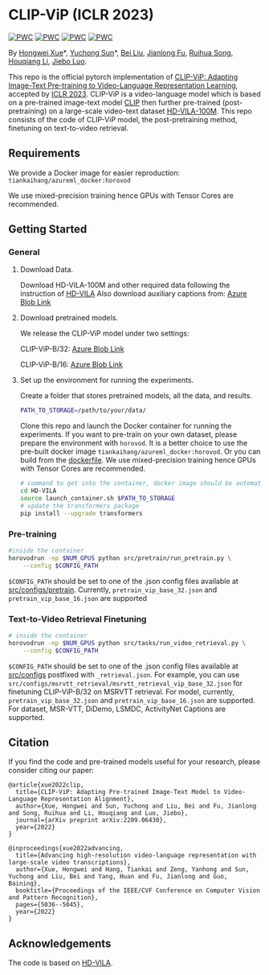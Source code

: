 # CLIP-ViP (ICLR 2023)
[![PWC](https://img.shields.io/endpoint.svg?url=https://paperswithcode.com/badge/clip-vip-adapting-pre-trained-image-text/video-retrieval-on-activitynet)](https://paperswithcode.com/sota/video-retrieval-on-activitynet?p=clip-vip-adapting-pre-trained-image-text)
[![PWC](https://img.shields.io/endpoint.svg?url=https://paperswithcode.com/badge/clip-vip-adapting-pre-trained-image-text/video-retrieval-on-didemo)](https://paperswithcode.com/sota/video-retrieval-on-didemo?p=clip-vip-adapting-pre-trained-image-text)
[![PWC](https://img.shields.io/endpoint.svg?url=https://paperswithcode.com/badge/clip-vip-adapting-pre-trained-image-text/video-retrieval-on-lsmdc)](https://paperswithcode.com/sota/video-retrieval-on-lsmdc?p=clip-vip-adapting-pre-trained-image-text)
[![PWC](https://img.shields.io/endpoint.svg?url=https://paperswithcode.com/badge/clip-vip-adapting-pre-trained-image-text/video-retrieval-on-msr-vtt-1ka)](https://paperswithcode.com/sota/video-retrieval-on-msr-vtt-1ka?p=clip-vip-adapting-pre-trained-image-text)


By [Hongwei Xue](https://hellwayxue.github.io/)\*, [Yuchong Sun](https://scholar.google.com/citations?user=DuSxNqgAAAAJ&hl=en)\*, [Bei Liu](https://www.microsoft.com/en-us/research/people/libei/), [Jianlong Fu](https://www.microsoft.com/en-us/research/people/jianf/), [Ruihua Song](https://scholar.google.com/citations?user=v5LctN8AAAAJ&hl=en), [Houqiang Li](http://staff.ustc.edu.cn/~lihq/en/), [Jiebo Luo](https://www.cs.rochester.edu/u/jluo/).


This repo is the official pytorch implementation of [CLIP-ViP: Adapting Image-Text Pre-training to Video-Language Representation Learning](https://arxiv.org/abs/2209.06430), accepted by [ICLR 2023](https://iclr.cc/Conferences/2023). CLIP-ViP is a video-language model which is based on a pre-trained image-text model [CLIP](https://openai.com/blog/clip/) then further pre-trained (post-pretraining) on a large-scale video-text dataset [HD-VILA-100M](https://github.com/microsoft/XPretrain/tree/main/hd-vila-100m). This repo consists of the code of CLIP-ViP model, the post-pretraining method, finetuning on text-to-video retrieval.


## Requirements 
We provide a Docker image for easier reproduction: `tiankaihang/azureml_docker:horovod`

We use mixed-precision training hence GPUs with Tensor Cores are recommended.


## Getting Started

### General

1. Download Data.

    Download HD-VILA-100M and other required data following the instruction of [HD-VILA](https://github.com/microsoft/XPretrain/tree/main/hd-vila) Also download auxiliary captions from: [Azure Blob Link](https://hdvila.blob.core.windows.net/dataset/hdvila_ofa_captions_db.zip?sp=r&st=2023-03-16T04:58:26Z&se=2026-03-01T12:58:26Z&spr=https&sv=2021-12-02&sr=b&sig=EYE%2Bj11VWfQ6G5dZ8CKlOOpL3ckmmNqpAtUgBy3OGDM%3D)

2. Download pretrained models.

    We release the CLIP-ViP model under two settings:

    CLIP-ViP-B/32: [Azure Blob Link](https://hdvila.blob.core.windows.net/dataset/pretrain_clipvip_base_32.pt?sp=r&st=2023-03-16T05:02:41Z&se=2027-05-31T13:02:41Z&spr=https&sv=2021-12-02&sr=b&sig=91OEG2MuszQmr16N%2Bt%2FLnvlwY3sc9CNhbyxYT9rupw0%3D)

    CLIP-ViP-B/16: [Azure Blob Link](https://hdvila.blob.core.windows.net/dataset/pretrain_clipvip_base_16.pt?sp=r&st=2023-03-16T05:02:05Z&se=2026-07-31T13:02:05Z&spr=https&sv=2021-12-02&sr=b&sig=XNd7fZSsUhW7eesL3hTfYUMiAvCCN3Bys2TadXlWzFU%3D)

3. Set up the environment for running the experiments.

    Create a folder that stores pretrained models, all the data, and results.
    ```bash
    PATH_TO_STORAGE=/path/to/your/data/
    ```
    Clone this repo and launch the Docker container for running the experiments. 
    If you want to pre-train on your own dataset, please prepare the environment with `horovod`. It is a better choice to use the pre-built docker image `tiankaihang/azureml_docker:horovod`. Or you can build from the [dockerfile](./docker/Dockerfile).
    We use mixed-precision training hence GPUs with Tensor Cores are recommended.
    ```bash
    # command to get into the container, docker image should be automatically pulled.
    cd HD-VILA
    source launch_container.sh $PATH_TO_STORAGE
    # update the transformers package
    pip install --upgrade transformers
    ```


### Pre-training

```bash
#inside the container
horovodrun -np $NUM_GPUS python src/pretrain/run_pretrain.py \
    --config $CONFIG_PATH
``` 

`$CONFIG_PATH` should be set to one of the .json config files available at [src/configs/pretrain](src/configs/pretrain). Currently, `pretrain_vip_base_32.json` and `pretrain_vip_base_16.json` are supported

### Text-to-Video Retrieval Finetuning

```bash
# inside the container
horovodrun -np $NUM_GPUS python src/tasks/run_video_retrieval.py \
    --config $CONFIG_PATH 
```

`$CONFIG_PATH` should be set to one of the .json config files available at [src/configs](src/configs) postfixed with `_retrieval.json`. For example, you can use `src/configs/msrvtt_retrieval/msrvtt_retrieval_vip_base_32.json` for finetuning CLIP-ViP-B/32 on MSRVTT retrieval. For model, currently, `pretrain_vip_base_32.json` and `pretrain_vip_base_16.json` are supported. For dataset, MSR-VTT, DiDemo, LSMDC, ActivityNet Captions are supported.


## Citation
If you find the code and pre-trained models useful for your research, please consider citing our paper:

```
@article{xue2022clip,
  title={CLIP-ViP: Adapting Pre-trained Image-Text Model to Video-Language Representation Alignment},
  author={Xue, Hongwei and Sun, Yuchong and Liu, Bei and Fu, Jianlong and Song, Ruihua and Li, Houqiang and Luo, Jiebo},
  journal={arXiv preprint arXiv:2209.06430},
  year={2022}
}

@inproceedings{xue2022advancing,
  title={Advancing high-resolution video-language representation with large-scale video transcriptions},
  author={Xue, Hongwei and Hang, Tiankai and Zeng, Yanhong and Sun, Yuchong and Liu, Bei and Yang, Huan and Fu, Jianlong and Guo, Baining},
  booktitle={Proceedings of the IEEE/CVF Conference on Computer Vision and Pattern Recognition},
  pages={5036--5045},
  year={2022}
}
```

## Acknowledgements
The code is based on [HD-VILA](https://github.com/microsoft/XPretrain/tree/main/hd-vila).